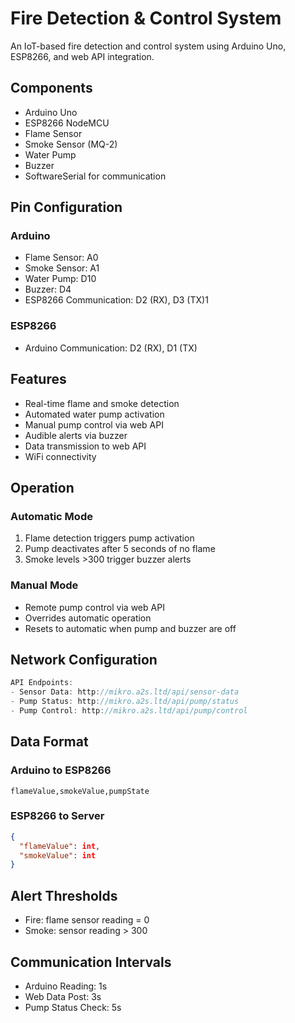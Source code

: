 # Fire Detection & Control System

An IoT-based fire detection and control system using Arduino Uno, ESP8266, and web API integration.

## Components

- Arduino Uno
- ESP8266 NodeMCU
- Flame Sensor
- Smoke Sensor (MQ-2)
- Water Pump
- Buzzer
- SoftwareSerial for communication

## Pin Configuration

### Arduino
- Flame Sensor: A0
- Smoke Sensor: A1
- Water Pump: D10
- Buzzer: D4
- ESP8266 Communication: D2 (RX), D3 (TX)1

### ESP8266
- Arduino Communication: D2 (RX), D1 (TX)

## Features

- Real-time flame and smoke detection
- Automated water pump activation
- Manual pump control via web API
- Audible alerts via buzzer
- Data transmission to web API
- WiFi connectivity

## Operation

### Automatic Mode
1. Flame detection triggers pump activation
2. Pump deactivates after 5 seconds of no flame
3. Smoke levels >300 trigger buzzer alerts

### Manual Mode
- Remote pump control via web API
- Overrides automatic operation
- Resets to automatic when pump and buzzer are off

## Network Configuration

```cpp
API Endpoints:
- Sensor Data: http://mikro.a2s.ltd/api/sensor-data
- Pump Status: http://mikro.a2s.ltd/api/pump/status
- Pump Control: http://mikro.a2s.ltd/api/pump/control
```

## Data Format

### Arduino to ESP8266
`flameValue,smokeValue,pumpState`

### ESP8266 to Server
```json
{
  "flameValue": int,
  "smokeValue": int
}
```

## Alert Thresholds
- Fire: flame sensor reading = 0
- Smoke: sensor reading > 300

## Communication Intervals
- Arduino Reading: 1s
- Web Data Post: 3s
- Pump Status Check: 5s